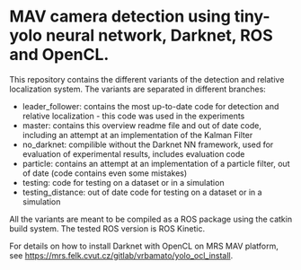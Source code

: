 # MAV camera detection using tiny-yolo neural network, Darknet, ROS and OpenCL.

This repository contains the different variants of the detection and relative localization system.
The variants are separated in different branches:
 - leader_follower: contains the most up-to-date code for detection and relative localization - this code was used in the experiments
 - master: contains this overview readme file and out of date code, including an attempt at an implementation of the Kalman Filter
 - no_darknet: compilible without the Darknet NN framework, used for evaluation of experimental results, includes evaluation code
 - particle: contains an attempt at an implementation of a particle filter, out of date (code contains even some mistakes)
 - testing: code for testing on a dataset or in a simulation
 - testing_distance: out of date code for testing on a dataset or in a simulation

All the variants are meant to be compiled as a ROS package using the catkin build system.
The tested ROS version is ROS Kinetic.

For details on how to install Darknet with OpenCL on MRS MAV platform, see https://mrs.felk.cvut.cz/gitlab/vrbamato/yolo_ocl_install.

